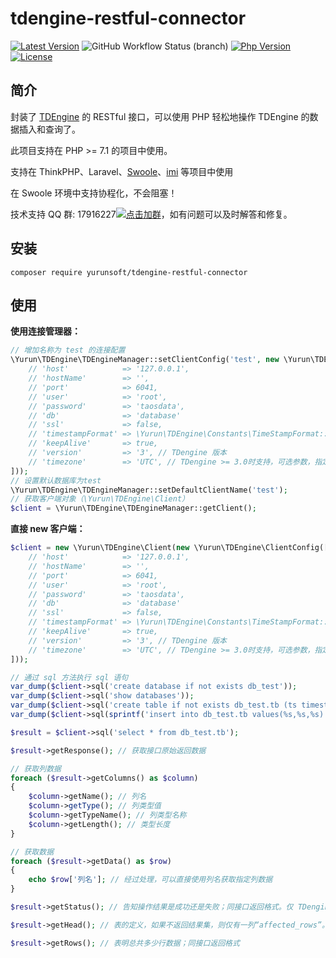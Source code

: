 # tdengine-restful-connector

[![Latest Version](https://poser.pugx.org/yurunsoft/tdengine-restful-connector/v/stable)](https://packagist.org/packages/yurunsoft/tdengine-restful-connector)
![GitHub Workflow Status (branch)](https://img.shields.io/github/workflow/status/Yurunsoft/tdengine-restful-connector/ci/master)
[![Php Version](https://img.shields.io/badge/php-%3E=7.1-brightgreen.svg)](https://secure.php.net/)
[![License](https://img.shields.io/github/license/Yurunsoft/tdengine-restful-connector.svg)](https://github.com/Yurunsoft/tdengine-restful-connector/blob/master/LICENSE)

## 简介

封装了 [TDEngine](https://github.com/taosdata/TDengine) 的 RESTful 接口，可以使用 PHP 轻松地操作 TDEngine 的数据插入和查询了。

此项目支持在 PHP >= 7.1 的项目中使用。

支持在 ThinkPHP、Laravel、[Swoole](https://github.com/swoole/swoole-src)、[imi](https://github.com/imiphp/imi) 等项目中使用

在 Swoole 环境中支持协程化，不会阻塞！

技术支持 QQ 群: 17916227[![点击加群](https://pub.idqqimg.com/wpa/images/group.png "点击加群")](https://jq.qq.com/?_wv=1027&k=5wXf4Zq)，如有问题可以及时解答和修复。

## 安装

`composer require yurunsoft/tdengine-restful-connector`

## 使用

**使用连接管理器：**

```php
// 增加名称为 test 的连接配置
\Yurun\TDEngine\TDEngineManager::setClientConfig('test', new \Yurun\TDEngine\ClientConfig([
    // 'host'            => '127.0.0.1',
    // 'hostName'        => '',
    // 'port'            => 6041,
    // 'user'            => 'root',
    // 'password'        => 'taosdata',
    // 'db'              => 'database'
    // 'ssl'             => false,
    // 'timestampFormat' => \Yurun\TDEngine\Constants\TimeStampFormat::LOCAL_STRING, // 此配置 TDengine 3.0 下失效，统一返回格式为：2022-11-25T05:41:04.690Z
    // 'keepAlive'       => true,
    // 'version'         => '3', // TDengine 版本
    // 'timezone'        => 'UTC', // TDengine >= 3.0时支持，可选参数，指定返回时间的时区
]));
// 设置默认数据库为test
\Yurun\TDEngine\TDEngineManager::setDefaultClientName('test');
// 获取客户端对象（\Yurun\TDEngine\Client）
$client = \Yurun\TDEngine\TDEngineManager::getClient();
```

**直接 new 客户端：**

```php
$client = new \Yurun\TDEngine\Client(new \Yurun\TDEngine\ClientConfig([
    // 'host'            => '127.0.0.1',
    // 'hostName'        => '',
    // 'port'            => 6041,
    // 'user'            => 'root',
    // 'password'        => 'taosdata',
    // 'db'              => 'database'
    // 'ssl'             => false,
    // 'timestampFormat' => \Yurun\TDEngine\Constants\TimeStampFormat::LOCAL_STRING, // 此配置 TDengine 3.0 下失效，统一返回格式为：2022-11-25T05:41:04.690Z
    // 'keepAlive'       => true,
    // 'version'         => '3', // TDengine 版本
    // 'timezone'        => 'UTC', // TDengine >= 3.0时支持，可选参数，指定返回时间的时区
]));

// 通过 sql 方法执行 sql 语句
var_dump($client->sql('create database if not exists db_test'));
var_dump($client->sql('show databases'));
var_dump($client->sql('create table if not exists db_test.tb (ts timestamp, temperature int, humidity float)'));
var_dump($client->sql(sprintf('insert into db_test.tb values(%s,%s,%s)', time() * 1000, mt_rand(), mt_rand() / mt_rand())));

$result = $client->sql('select * from db_test.tb');

$result->getResponse(); // 获取接口原始返回数据

// 获取列数据
foreach ($result->getColumns() as $column)
{
    $column->getName(); // 列名
    $column->getType(); // 列类型值
    $column->getTypeName(); // 列类型名称
    $column->getLength(); // 类型长度
}

// 获取数据
foreach ($result->getData() as $row)
{
    echo $row['列名']; // 经过处理，可以直接使用列名获取指定列数据
}

$result->getStatus(); // 告知操作结果是成功还是失败；同接口返回格式。仅 TDengine 2.x 有用。

$result->getHead(); // 表的定义，如果不返回结果集，则仅有一列“affected_rows”。（从 2.0.17 版本开始，建议不要依赖 head 返回值来判断数据列类型，而推荐使用 column_meta。在未来版本中，有可能会从返回值中去掉 head 这一项。）；同接口返回格式

$result->getRows(); // 表明总共多少行数据；同接口返回格式
```
